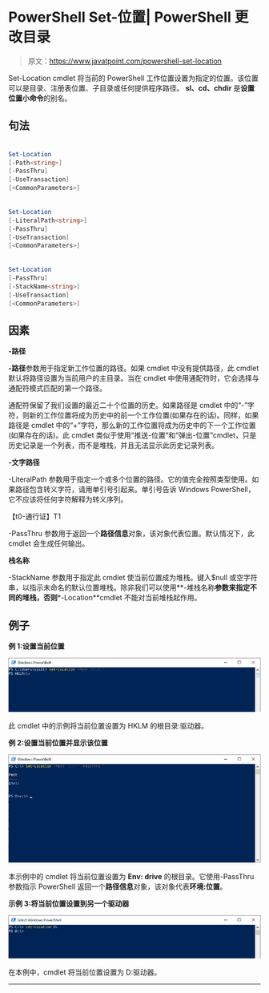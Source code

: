 # PowerShell Set-位置| PowerShell 更改目录

> 原文：<https://www.javatpoint.com/powershell-set-location>

Set-Location cmdlet 将当前的 PowerShell 工作位置设置为指定的位置。该位置可以是目录、注册表位置、子目录或任何提供程序路径。 **sl、cd、chdir** 是**设置位置小命令**的别名。

## 句法

```ps1

Set-Location
[-Path<string>]
[-PassThru] 
[-UseTransaction] 
[<CommonParameters>]

```

```ps1

Set-Location 
[-LiteralPath<string>]
[-PassThru] 
[-UseTransaction] 
[<CommonParameters>]

```

```ps1

Set-Location 
[-PassThru]
[-StackName<string>]
[-UseTransaction]  
[<CommonParameters>]

```

## 因素

**-路径**

**-路径**参数用于指定新工作位置的路径。如果 cmdlet 中没有提供路径，此 cmdlet 默认将路径设置为当前用户的主目录。当在 cmdlet 中使用通配符时，它会选择与通配符模式匹配的第一个路径。

通配符保留了我们设置的最近二十个位置的历史。如果路径是 cmdlet 中的“-”字符，则新的工作位置将成为历史中的前一个工作位置(如果存在的话)。同样，如果路径是 cmdlet 中的“+”字符，那么新的工作位置将成为历史中的下一个工作位置(如果存在的话)。此 cmdlet 类似于使用“推送-位置”和“弹出-位置”cmdlet，只是历史记录是一个列表，而不是堆栈，并且无法显示此历史记录列表。

**-文字路径**

-LiteralPath 参数用于指定一个或多个位置的路径。它的值完全按照类型使用。如果路径包含转义字符，请用单引号引起来。单引号告诉 Windows PowerShell，它不应该将任何字符解释为转义序列。

【t0-通行证】T1

-PassThru 参数用于返回一个**路径信息**对象，该对象代表位置。默认情况下，此 cmdlet 会生成任何输出。

**栈名称**

-StackName 参数用于指定此 cmdlet 使当前位置成为堆栈。键入$null 或空字符串，以指示未命名的默认位置堆栈。除非我们可以使用**-堆栈名称**参数来指定不同的堆栈，否则***-Location**cmdlet 不能对当前堆栈起作用。

## 例子

**例 1:设置当前位置**

![PowerShell Set-Location](img/125430ea0f6bb0f8e3ca6ad7199bf0fb.png)

此 cmdlet 中的示例将当前位置设置为 HKLM 的根目录:驱动器。

**例 2:设置当前位置并显示该位置**

![PowerShell Set-Location](img/80c10dac9153bd33da3ee7110993d586.png)

本示例中的 cmdlet 将当前位置设置为 **Env: drive** 的根目录。它使用-PassThru 参数指示 PowerShell 返回一个**路径信息**对象，该对象代表**环境:位置**。

**示例 3:将当前位置设置到另一个驱动器**

![PowerShell Set-Location](img/4e3566d3690ce24f269141f0e147c7c9.png)

在本例中，cmdlet 将当前位置设置为 D:驱动器。

* * *